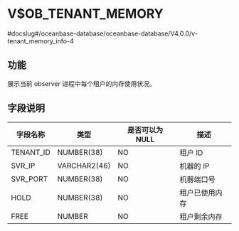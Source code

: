 V$OB_TENANT_MEMORY 
=======================================
#docslug#/oceanbase-database/oceanbase-database/V4.0.0/v-tenant_memory_info-4


功能 
-----------------------

展示当前 observer 进程中每个租户的内存使用状况。

字段说明 
-------------------------



| **字段名称**  |    **类型**    | **是否可以为 NULL** | **描述**  |
|-----------|--------------|----------------|---------|
| TENANT_ID | NUMBER(38)   | NO             | 租户 ID   |
| SVR_IP    | VARCHAR2(46) | NO             | 机器的 IP  |
| SVR_PORT  | NUMBER(38)   | NO             | 机器端口号   |
| HOLD      | NUMBER(38)   | NO             | 租户已使用内存 |
| FREE      | NUMBER       | NO             | 租户剩余内存  |







